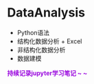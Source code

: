 # DataAnalysis
- Python语法
- 结构化数据分析 + Excel 
- 非结构化数据分析
- 数据建模

<font color="#9a07de"><b>持续记录jupyter学习笔记 ~ ~</font>
